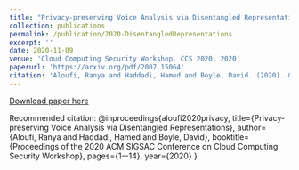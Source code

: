 ```yaml
---
title: "Privacy-preserving Voice Analysis via Disentangled Representations"
collection: publications
permalink: /publication/2020-DisentangledRepresentations
excerpt: ''
date: 2020-11-09
venue: 'Cloud Computing Security Workshop, CCS 2020, 2020'
paperurl: 'https://arxiv.org/pdf/2007.15064'
citation: 'Aloufi, Ranya and Haddadi, Hamed and Boyle, David. (2020). &quot;Privacy-preserving Voice Analysis via Disentangled Representations.&quot'
---
```


[Download paper here](https://arxiv.org/pdf/2007.15064)

Recommended citation: 
@inproceedings{aloufi2020privacy,
  title={Privacy-preserving Voice Analysis via Disentangled Representations},
  author={Aloufi, Ranya and Haddadi, Hamed and Boyle, David},
  booktitle={Proceedings of the 2020 ACM SIGSAC Conference on Cloud Computing Security Workshop},
  pages={1--14},
  year={2020}
}
